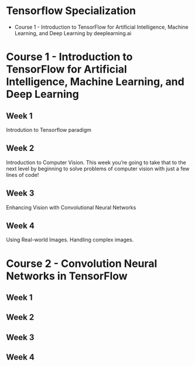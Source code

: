 # Tensorflow Specialization

- Course 1 - Introduction to TensorFlow for Artificial Intelligence, Machine Learning, and Deep Learning by deeplearning.ai

# Course 1 - Introduction to TensorFlow for Artificial Intelligence, Machine Learning, and Deep Learning
## Week 1

Introdution to Tensorflow paradigm

## Week 2

Introduction to Computer Vision. This week you’re going to take that to the next level by beginning to solve problems of computer vision with just a few lines of code! 

## Week 3

Enhancing Vision with Convolutional Neural Networks

## Week 4

Using Real-world Images. Handling complex images.

# Course 2 - Convolution Neural Networks in TensorFlow

## Week 1
## Week 2
## Week 3
## Week 4







